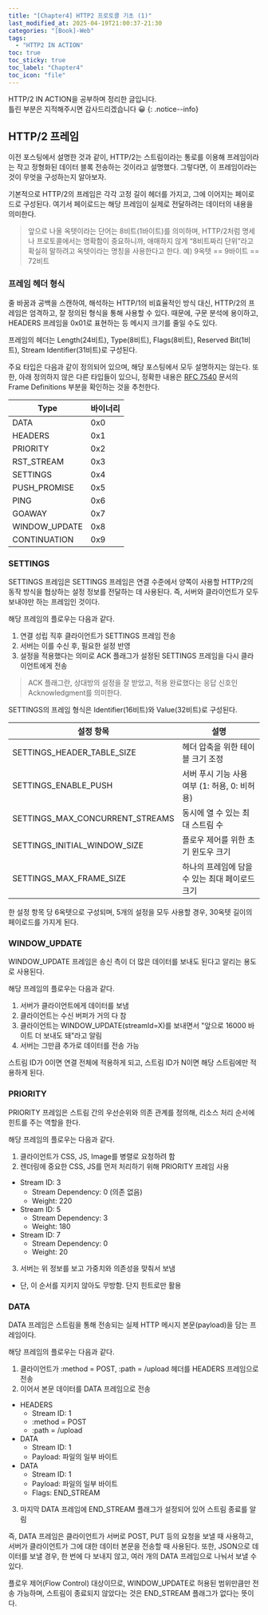 ```yaml
---
title: "[Chapter4] HTTP2 프로토콜 기초 (1)"
last_modified_at: 2025-04-19T21:00:37-21:30
categories: "[Book]-Web"
tags:
  - "HTTP2 IN ACTION"
toc: true
toc_sticky: true
toc_label: "Chapter4"
toc_icon: "file"
---
```


HTTP/2 IN ACTION을 공부하며 정리한 글입니다.<br>
틀린 부분은 지적해주시면 감사드리겠습니다 😀
{: .notice--info}

## HTTP/2 프레임

이전 포스팅에서 설명한 것과 같이, HTTP/2는 스트림이라는 통로를 이용해 프레임이라는 작고 정형화된 데이터 블록 전송하는 것이라고 설명했다. 그렇다면, 이 프레임이라는 것이 무엇을 구성하는지 알아보자.

기본적으로 HTTP/2의 프레임은 각각 고정 길이 헤더를 가지고, 그에 이어지는 페이로드로 구성된다. 여기서 페이로드는 해당 프레임이 실제로 전달하려는 데이터의 내용을 의미한다.

> 앞으로 나올 옥텟이라는 단어는 8비트(1바이트)를 의미하며, HTTP/2처럼 명세나 프로토콜에서는 명확함이 중요하니까, 애매하지 않게 “8비트짜리 단위”라고 확실히 말하려고 옥텟이라는 명칭을 사용한다고 한다. 예) 9옥텟 == 9바이트 == 72비트

### 프레임 헤더 형식

줄 바꿈과 공백을 스캔하여, 해석하는 HTTP/1의 비효율적인 방식 대신, HTTP/2의 프레임은 엄격하고, 잘 정의된 형식을 통해 사용할 수 있다. 때문에, 구문 분석에 용이하고, HEADERS 프레임을 0x01로 표현하는 등 메시지 크기를 줄일 수도 있다.

프레임의 헤더는 Length(24비트), Type(8비트), Flags(8비트), Reserved Bit(1비트), Stream Identifier(31비트)로 구성된다.

주요 타입은 다음과 같이 정의되어 있으며, 해당 포스팅에서 모두 설명하지는 않는다. 또한, 아래 정의하지 않은 다른 타입들이 있으니, 정확한 내용은 [RFC 7540](https://datatracker.ietf.org/doc/html/rfc7540) 문서의 Frame Definitions 부분을 확인하는 것을 추천한다.

| Type          | 바이너리 |
| ------------- | ---- |
| DATA          | 0x0  |
| HEADERS       | 0x1  |
| PRIORITY      | 0x2  |
| RST_STREAM    | 0x3  |
| SETTINGS      | 0x4  |
| PUSH_PROMISE  | 0x5  |
| PING          | 0x6  |
| GOAWAY        | 0x7  |
| WINDOW_UPDATE | 0x8  |
| CONTINUATION  | 0x9  |

### SETTINGS

SETTINGS 프레임은 SETTINGS 프레임은 연결 수준에서 양쪽이 사용할 HTTP/2의 동작 방식을 협상하는 설정 정보를 전달하는 데 사용된다. 즉, 서버와 클라이언트가 모두 보내야만 하는 프레임인 것이다.

해당 프레임의 플로우는 다음과 같다.

1. 연결 성립 직후 클라이언트가 SETTINGS 프레임 전송
2. 서버는 이를 수신 후, 필요한 설정 반영
3. 설정을 적용했다는 의미로 ACK 플래그가 설정된 SETTINGS 프레임을 다시 클라이언트에게 전송

> ACK 플래그란, 상대방의 설정을 잘 받았고, 적용 완료했다는 응답 신호인 Acknowledgment를 의미한다.

SETTINGS의 프레임 형식은 Identifier(16비트)와 Value(32비트)로 구성된다.

| 설정 항목                           | 설명                             |
| ------------------------------- | ------------------------------ |
| SETTINGS_HEADER_TABLE_SIZE      | 헤더 압축을 위한 테이블 크기 조정            |
| SETTINGS_ENABLE_PUSH            | 서버 푸시 기능 사용 여부 (1: 허용, 0: 비허용) |
| SETTINGS_MAX_CONCURRENT_STREAMS | 동시에 열 수 있는 최대 스트림 수            |
| SETTINGS_INITIAL_WINDOW_SIZE    | 플로우 제어를 위한 초기 윈도우 크기           |
| SETTINGS_MAX_FRAME_SIZE         | 하나의 프레임에 담을 수 있는 최대 페이로드 크기    |

한 설정 항목 당 6옥텟으로 구성되며, 5개의 설정을 모두 사용할 경우, 30옥텟 길이의 페이로드를 가지게 된다.

### WINDOW_UPDATE

WINDOW_UPDATE 프레임은 송신 측이 더 많은 데이터를 보내도 된다고 알리는 용도로 사용된다.

해당 프레임의 플로우는 다음과 같다.

1. 서버가 클라이언트에게 데이터를 보냄
2. 클라이언트는 수신 버퍼가 거의 다 참
3. 클라이언트는 WINDOW_UPDATE(streamId=X)를 보내면서 "앞으로 16000 바이트 더 보내도 돼"라고 알림
4. 서버는 그만큼 추가로 데이터를 전송 가능

스트림 ID가 0이면 연결 전체에 적용하게 되고, 스트림 ID가 N이면 해당 스트림에만 적용하게 된다.

### PRIORITY

PRIORITY 프레임은 스트림 간의 우선순위와 의존 관계를 정의해, 리소스 처리 순서에 힌트를 주는 역할을 한다.

해당 프레임의 플로우는 다음과 같다.

1. 클라이언트가 CSS, JS, Image를 병렬로 요청하려 함
2. 렌더링에 중요한 CSS, JS를 먼저 처리하기 위해 PRIORITY 프레임 사용
  - Stream ID: 3
    - Stream Dependency: 0 (의존 없음)
    - Weight: 220
  - Stream ID: 5
    - Stream Dependency: 3
    - Weight: 180
  - Stream ID: 7
    - Stream Dependency: 0
    - Weight: 20
3. 서버는 위 정보를 보고 가중치와 의존성을 맞춰서 보냄
  - 단, 이 순서를 지키지 않아도 무방함. 단지 힌트로만 활용

### DATA

DATA 프레임은 스트림을 통해 전송되는 실제 HTTP 메시지 본문(payload)을 담는 프레임이다.

해당 프레임의 플로우는 다음과 같다.

1. 클라이언트가 :method = POST, :path = /upload 헤더를 HEADERS 프레임으로 전송
2. 이어서 본문 데이터를 DATA 프레임으로 전송
  - HEADERS
    - Stream ID: 1
    - :method = POST
    - :path = /upload
  - DATA
    - Stream ID: 1
    - Payload: 파일의 일부 바이트
  - DATA
    - Stream ID: 1
    - Payload: 파일의 일부 바이트
    - Flags: END_STREAM
3. 마지막 DATA 프레임에 END_STREAM 플래그가 설정되어 있어 스트림 종료를 알림

즉, DATA 프레임은 클라이언트가 서버로 POST, PUT 등의 요청을 보낼 때 사용하고, 서버가 클라이언트가 그에 대한 데이터 본문을 전송할 때 사용된다. 또한, JSON으로 데이터를 보낼 경우, 한 번에 다 보내지 않고, 여러 개의 DATA 프레임으로 나눠서 보낼 수 있다.

플로우 제어(Flow Control) 대상이므로, WINDOW_UPDATE로 허용된 범위만큼만 전송 가능하며, 스트림이 종료되지 않았다는 것은 END_STREAM 플래그가 없다는 뜻이다.
